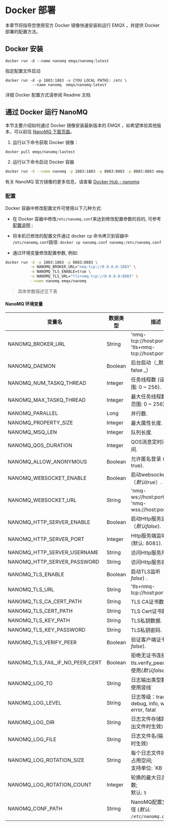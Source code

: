 # Docker 部署

本章节将指导您使用官方 Docker 镜像快速安装和运行 EMQX ，并提供 Docker 部署的配置方法。

## Docker 安装

```
docker run -d --name nanomq emqx/nanomq:latest
```

指定配置文件启动

```
docker run -d -p 1883:1883 -v {YOU LOCAL PATH}: /etc \
            --name nanomq  emqx/nanomq:latest
```

详细 Docker 配置方式请参阅 Readme 文档

## 通过 Docker 运行 NanoMQ

本节主要介绍如何通过 Docker 镜像安装最新版本的 EMQX ，如希望体验其他版本，可以前往 [NanoMQ 下载页面](https://www.emqx.com/zh/try?product=nanomq)。

1. 运行以下命令获取 Docker 镜像：

```bash
docker pull emqx/nanomq:lastest
```

2. 运行以下命令启动 Docker 容器

```bash
docker run -d --name nanomq -p 1883:1883 -p 8083:8083 -p 8883:8883 emqx/nanomq:latest
```

有关 NanoMQ 官方镜像的更多信息，请查看 [Docker Hub - nanomq](https://hub.docker.com/r/emqx/nanomq)

### 配置

Docker 容器中修改配置文件可使用以下几种方式:

- 在 Docker 容器中修改`/etc/nanomq.conf`来达到修改配置参数的目的, 可参考[配置说明](../config-description/v014.md) ;

- 将本机已修改的配置文件通过 docker cp 命令拷贝到容器中 `/etc/nanomq.conf`路径:  `docker cp nanomq.conf nanomq:/etc/nanomq.conf`

- 通过环境变量修改配置参数, 例如: 

```bash
docker run -d -p 1883:1883 -p 8883:8883 \
           -e NANOMQ_BROKER_URL="nmq-tcp://0.0.0.0:1883" \
           -e NANOMQ_TLS_ENABLE=true \
           -e NANOMQ_TLS_URL="tls+nmq-tcp://0.0.0.0:8883" \
           --name nanomq emqx/nanomq
```

> 具体参数描述见下表

#### NanoMQ 环境变量

| 变量名                          | 数据类型 | 描述                                                      |
| ------------------------------- | -------- | --------------------------------------------------------- |
| NANOMQ_BROKER_URL               | String   | 'nmq-tcp://host:port', 'tls+nmq-tcp://host:port'          |
| NANOMQ_DAEMON                   | Boolean  | 后台启动（_默认 false _）                                 |
| NANOMQ_NUM_TASKQ_THREAD         | Integer  | 任务线程数  (设置范围: 0 ~ 256).                          |
| NANOMQ_MAX_TASKQ_THREAD         | Integer  | 最大任务线程数 (设置范围: 0 ~ 256).                       |
| NANOMQ_PARALLEL                 | Long     | 并行数.                                                   |
| NANOMQ_PROPERTY_SIZE            | Integer  | 最大属性长度.                                             |
| NANOMQ_MSQ_LEN                  | Integer  | 队列长度.                                                 |
| NANOMQ_QOS_DURATION             | Integer  | QOS消息定时间隔时间.                                      |
| NANOMQ_ALLOW_ANONYMOUS          | Boolean  | 允许匿名登录 (默认: true).                                |
| NANOMQ_WEBSOCKET_ENABLE         | Boolean  | 启动websocket监听（_默认true_）.                          |
| NANOMQ_WEBSOCKET_URL            | String   | 'nmq-ws://host:port/path', 'nmq-wss://host:port/path'     |
| NANOMQ_HTTP_SERVER_ENABLE       | Boolean  | 启动Http服务监听（_默认false_).                           |
| NANOMQ_HTTP_SERVER_PORT         | Integer  | Http服务端监听端口 (默认: 8081).                          |
| NANOMQ_HTTP_SERVER_USERNAME     | String   | 访问Http服务用户名.                                       |
| NANOMQ_HTTP_SERVER_PASSWORD     | String   | 访问Http服务密码.                                         |
| NANOMQ_TLS_ENABLE               | Boolean  | 启动TLS监听（_默认false_) .                               |
| NANOMQ_TLS_URL                  | String   | 'tls+nmq-tcp://host:port'.                                |
| NANOMQ_TLS_CA_CERT_PATH         | String   | TLS CA证书数据。                                          |
| NANOMQ_TLS_CERT_PATH            | String   | TLS Cert证书数据。                                        |
| NANOMQ_TLS_KEY_PATH             | String   | TLS私钥数据.                                              |
| NANOMQ_TLS_KEY_PASSWORD         | String   | TLS私钥密码.                                              |
| NANOMQ_TLS_VERIFY_PEER          | Boolean  | 验证客户端证书(*默认false*).                              |
| NANOMQ_TLS_FAIL_IF_NO_PEER_CERT | Boolean  | 拒绝无证书连接，与 tls.verify_peer 配合使用(*默认false*). |
| NANOMQ_LOG_TO                   | String   | 日志输出类型数组，使用竖线`|`分隔多种类型<br>支持文件，控制台，Syslog输出，对应参数:<br>file, console, syslog |
| NANOMQ_LOG_LEVEL                | String   | 日志等级：trace, debug, info, warn, error, fatal |
| NANOMQ_LOG_DIR                  | String   | 日志文件存储路径 (输出文件时生效) |
| NANOMQ_LOG_FILE                 | String   | 日志文件名(输出文件时生效) |
| NANOMQ_LOG_ROTATION_SIZE        | String   | 每个日志文件的最大占用空间;<br>支持单位: `KB| MB | GB`;<br> 默认:`10MB` |
| NANOMQ_LOG_ROTATION_COUNT       | Integer  | 轮换的最大日志文件数;<br> 默认: `5` |
| NANOMQ_CONF_PATH                | String   | NanoMQ配置文件路径 (*默认: `/etc/nanomq.conf`*).          |
